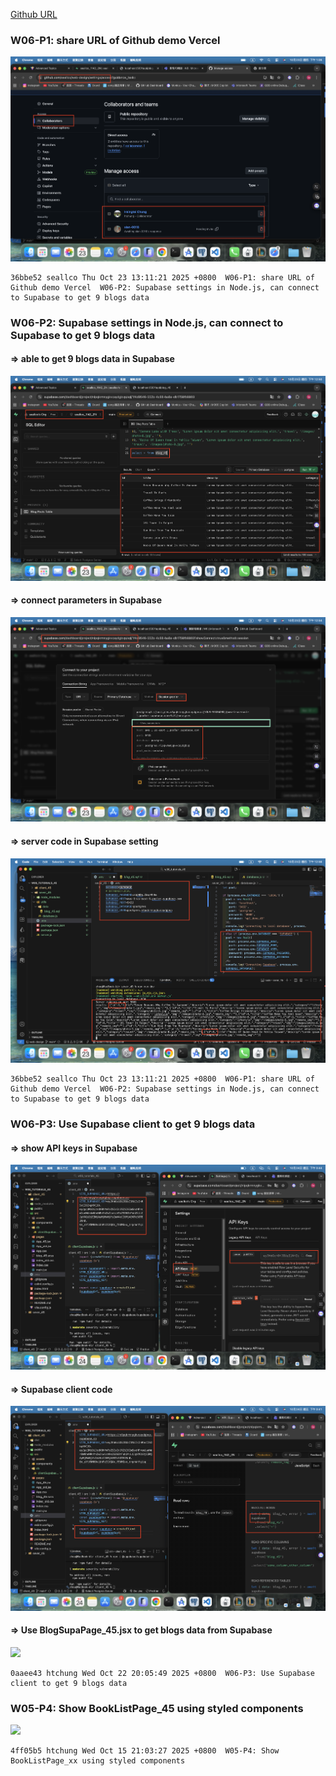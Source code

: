 [Github URL](https://github.com/seallco/1141-2N-demo-45.git)

### W06-P1: share URL of Github demo Vercel
 
![](w06-p1.png)
 
```
36bbe52 seallco Thu Oct 23 13:11:21 2025 +0800  W06-P1: share URL of Github demo Vercel  W06-P2: Supabase settings in Node.js, can connect to Supabase to get 9 blogs data
```

### W06-P2: Supabase settings in Node.js, can connect to Supabase to get 9 blogs data
 
#### => able to get 9 blogs data in Supabase
 
![](w06-p2-1.png)
 
#### => connect parameters in Supabase
 
![](w06-p2-2.png)
 
#### => server code in Supabase setting
 
![](w06-p2-3.png)
 
```
36bbe52 seallco Thu Oct 23 13:11:21 2025 +0800  W06-P1: share URL of Github demo Vercel  W06-P2: Supabase settings in Node.js, can connect to Supabase to get 9 blogs data
```

### W06-P3: Use Supabase client to get 9 blogs data
 
#### => show API keys in Supabase
 
![](w06-p3-1.png)
 
#### => Supabase client code
 
![](w06-p3-2.png)
 
#### => Use BlogSupaPage_45.jsx to get blogs data from Supabase
 
![](w06-p3-3.png)
 
```
0aaee43 htchung Wed Oct 22 20:05:49 2025 +0800  W06-P3: Use Supabase client to get 9 blogs data
```

### W05-P4: Show BookListPage_45 using styled components
 
![](w05-p4.png)
 
```
4ff05b5 htchung Wed Oct 15 21:03:27 2025 +0800  W05-P4: Show BookListPage_xx using styled components
```